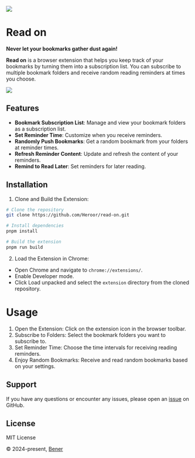 ![](https://cdn.jsdelivr.net/gh/Heroor/read-on@latest/docs/banner.png)

# Read on

**Never let your bookmarks gather dust again!**

**Read on** is a browser extension that helps you keep track of your bookmarks by turning them into a subscription list. You can subscribe to multiple bookmark folders and receive random reading reminders at times you choose.

![](https://cdn.jsdelivr.net/gh/Heroor/read-on@latest/docs/screenshot.png)

## Features

- **Bookmark Subscription List**: Manage and view your bookmark folders as a subscription list.
- **Set Reminder Time**: Customize when you receive reminders.
- **Randomly Push Bookmarks**: Get a random bookmark from your folders at reminder times.
- **Refresh Reminder Content**: Update and refresh the content of your reminders.
- **Remind to Read Later**: Set reminders for later reading.

## Installation

1. Clone and Build the Extension:

```bash
# Clone the repository
git clone https://github.com/Heroor/read-on.git

# Install dependencies
pnpm install

# Build the extension
pnpm run build
```

2. Load the Extension in Chrome:

- Open Chrome and navigate to `chrome://extensions/`.
- Enable Developer mode.
- Click Load unpacked and select the `extension` directory from the cloned repository.

# Usage

1.	Open the Extension:
   Click on the extension icon in the browser toolbar.
2.	Subscribe to Folders:
   Select the bookmark folders you want to subscribe to.
3.	Set Reminder Time:
   Choose the time intervals for receiving reading reminders.
4.	Enjoy Random Bookmarks:
   Receive and read random bookmarks based on your settings.

## Support

If you have any questions or encounter any issues, please open an [issue](https://github.com/Heroor/read-on/issues) on GitHub.

## License

MIT License

© 2024-present, [Bener](https://github.com/Heroor)
